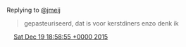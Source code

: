 Replying to [@jmeij](https://twitter.com/@jmeij/status/678209923927379972)

> gepasteuriseerd, dat is voor kerstdiners enzo denk ik

<img src="../../media/tweet.ico" width="12" /> [Sat Dec 19 18:58:55 +0000 2015](https://twitter.com/DromerDenker/status/678288418997207040)